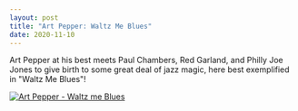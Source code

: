 ```yaml
---
layout: post
title: "Art Pepper: Waltz Me Blues"
date: 2020-11-10
---
```


Art Pepper at his best meets Paul Chambers, Red Garland, and Philly Joe Jones to give birth to some great deal of jazz magic, here best exemplified in "Waltz Me Blues"!

[![Art Pepper - Waltz me Blues](http://img.youtube.com/vi/K5Hs6J5jFt8/0.jpg)](http://www.youtube.com/watch?v=K5Hs6J5jFt8 "Art Pepper - Waltz me Blues")